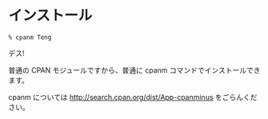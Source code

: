 インストール
============

    % cpanm Teng

デス!

普通の CPAN モジュールですから、普通に cpanm コマンドでインストールできます。

cpanm については http://search.cpan.org/dist/App-cpanminus をごらんください。
